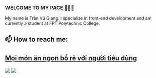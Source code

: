 ### WELCOME TO MY PAGE 👋👋👋
My name is Trần Vũ Giang. I specialize in front-end development and am currently a student at FPT Polytechnic College.<br>
## 📫 How to reach me: 





<a href="https://github.com/TranVuGiang/Amthucsinhvien/">
  <h2>Mọi món ăn ngon bổ rẻ với người tiêu dùng</h2>
  <!-- Change the `github-readme-stats.anuraghazra1.vercel.app` to `github-readme-stats.vercel.app`  -->
  <img align="center" src="https://github-readme-stats.vercel.app/api/pin/?username=TranVuGiang&repo=Amthucsinhvien&theme=radical" />
</a>    
<a href="https://github.com/TranVuGiang/QLYNV_HeliumStudio/">
  <!-- Change the `github-readme-stats.anuraghazra1.vercel.app` to `github-readme-stats.vercel.app`  -->
  <img align="center" src="https://github-readme-stats.vercel.app/api/pin/?username=TranVuGiang&repo=QLYNV_HeliumStudio&theme=merko" />
</a>


